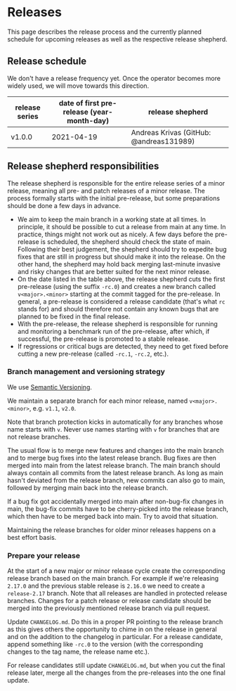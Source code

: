 # Releases

This page describes the release process and the currently planned schedule for upcoming releases as well as the respective release shepherd.

## Release schedule

We don't have a release frequency yet. Once the operator becomes more widely used, we will move towards this direction.

| release series | date of first pre-release (year-month-day) | release shepherd                            |
|----------------|--------------------------------------------|---------------------------------------------|
| v1.0.0         | 2021-04-19                                 | Andreas Krivas (GitHub: @andreas131989) |


## Release shepherd responsibilities

The release shepherd is responsible for the entire release series of a minor release, meaning all pre- and patch releases of a minor release. The process formally starts with the initial pre-release, but some preparations should be done a few days in advance.

* We aim to keep the main branch in a working state at all times. In principle, it should be possible to cut a release from main at any time. In practice, things might not work out as nicely. A few days before the pre-release is scheduled, the shepherd should check the state of main. Following their best judgement, the shepherd should try to expedite bug fixes that are still in progress but should make it into the release. On the other hand, the shepherd may hold back merging last-minute invasive and risky changes that are better suited for the next minor release.
* On the date listed in the table above, the release shepherd cuts the first pre-release (using the suffix `-rc.0`) and creates a new branch called  `v<major>.<minor>` starting at the commit tagged for the pre-release. In general, a pre-release is considered a release candidate (that's what `rc` stands for) and should therefore not contain any known bugs that are planned to be fixed in the final release.
* With the pre-release, the release shepherd is responsible for running and monitoring a benchmark run of the pre-release, after which, if successful, the pre-release is promoted to a stable release.
* If regressions or critical bugs are detected, they need to get fixed before cutting a new pre-release (called `-rc.1`, `-rc.2`, etc.).

### Branch management and versioning strategy

We use [Semantic Versioning](https://semver.org/).

We maintain a separate branch for each minor release, named `v<major>.<minor>`, e.g. `v1.1`, `v2.0`.

Note that branch protection kicks in automatically for any branches whose name starts with `v`. Never use names starting with `v` for branches that are not release branches.

The usual flow is to merge new features and changes into the main branch and to merge bug fixes into the latest release branch. Bug fixes are then merged into main from the latest release branch. The main branch should always contain all commits from the latest release branch. As long as main hasn't deviated from the release branch, new commits can also go to main, followed by merging main back into the release branch.

If a bug fix got accidentally merged into main after non-bug-fix changes in main, the bug-fix commits have to be cherry-picked into the release branch, which then have to be merged back into main. Try to avoid that situation.

Maintaining the release branches for older minor releases happens on a best effort basis.


### Prepare your release

At the start of a new major or minor release cycle create the corresponding release branch based on the main branch. For example if we're releasing `2.17.0` and the previous stable release is `2.16.0` we need to create a `release-2.17` branch. Note that all releases are handled in protected release branches.
Changes for a patch release or release candidate should be merged into the previously mentioned release branch via pull request.

Update `CHANGELOG.md`. Do this in a proper PR pointing to the release branch as this gives others the opportunity to chime in on the release in general and on the addition to the changelog in particular. For a release candidate, append something like `-rc.0` to the version (with the corresponding changes to the tag name, the release name etc.).

For release candidates still update `CHANGELOG.md`, but when you cut the final release later, merge all the changes from the pre-releases into the one final update.

